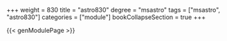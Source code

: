 +++
weight = 830
title = "astro830"
degree = "msastro"
tags = ["msastro", "astro830"]
categories = ["module"]
bookCollapseSection = true
+++

{{< genModulePage >}}
